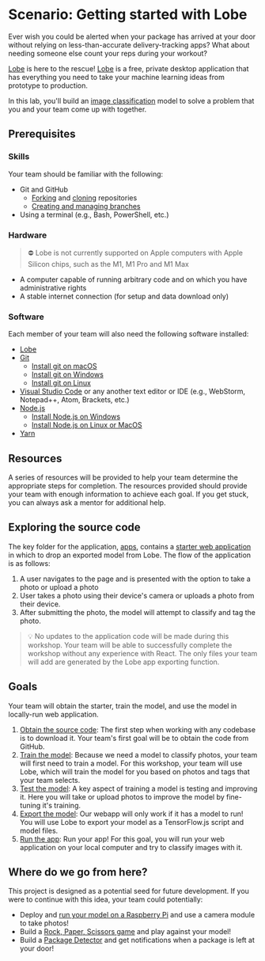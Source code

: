 # Scenario: Getting started with Lobe

Ever wish you could be alerted when your package has arrived at your door without relying on less-than-accurate delivery-tracking apps? What about needing someone else count your reps during your workout? 

[Lobe] is here to the rescue! [Lobe] is a free, private desktop application that has everything you need to take your machine learning ideas from prototype to production. 

In this lab, you'll build an [image classification](https://www.lobe.ai/docs/welcome/welcome#what-is-image-classification) model to solve a problem that you and your team come up with together.

## Prerequisites

### Skills

Your team should be familiar with the following:

- Git and GitHub
  - [Forking](https://docs.github.com/github/getting-started-with-github/quickstart/fork-a-repo) and [cloning](https://docs.github.com/github/creating-cloning-and-archiving-repositories/cloning-a-repository-from-github/cloning-a-repository) repositories
  - [Creating and managing branches](https://docs.github.com/en/desktop/contributing-and-collaborating-using-github-desktop/making-changes-in-a-branch/managing-branches)
- Using a terminal (e.g., Bash, PowerShell, etc.)

### Hardware

> ⛔️ Lobe is not currently supported on Apple computers with Apple Silicon chips, such as the M1, M1 Pro and M1 Max

- A computer capable of running arbitrary code and on which you have administrative rights
- A stable internet connection (for setup and data download only)

### Software

Each member of your team will also need the following software installed:

- [Lobe](https://www.lobe.ai/)
- [Git](https://git-scm.com/downloads)
  - [Install git on macOS](https://git-scm.com/download/mac)
  - [Install git on Windows](https://git-scm.com/download/win)
  - [Install git on Linux](https://git-scm.com/download/linux)
- [Visual Studio Code](https://code.visualstudio.com/) or any another text editor or IDE (e.g., WebStorm, Notepad++, Atom, Brackets, etc.)
- [Node.js](https://nodejs.org/)
  - [Install Node.js on Windows](https://docs.microsoft.com/windows/dev-environment/javascript/nodejs-on-windows)
  - [Install Node.js on Linux or MacOS](https://github.com/nvm-sh/nvm#installing-and-updating)
- [Yarn](https://yarnpkg.com/getting-started/install#per-project-install)

## Resources

A series of resources will be provided to help your team determine the appropriate steps for completion. The resources provided should provide your team with enough information to achieve each goal. If you get stuck, you can always ask a mentor for additional help.

## Exploring the source code

The key folder for the application, [apps](./apps), contains a [starter web application](./apps/web-bootstrap) in which to drop an exported model from Lobe. The flow of the application is as follows:

1. A user navigates to the page and is presented with the option to take a photo or upload a photo
1. User takes a photo using their device's camera or uploads a photo from their device.
1. After submitting the photo, the model will attempt to classify and tag the photo.

> 💡 No updates to the application code will be made during this workshop. Your team will be able to successfully complete the workshop without any experience with React. The only files your team will add are generated by the Lobe app exporting function.

## Goals

Your team will obtain the starter, train the model, and use the model in locally-run web application.

1. [Obtain the source code](./goals/0-obtain-source.md):
   The first step when working with any codebase is to download it. Your team's first goal will be to obtain the code from GitHub.
1. [Train the model](./goals/1-train.md):
   Because we need a model to classify photos, your team will first need to train a model. For this workshop, your team will use Lobe, which will train the model for you based on photos and tags that your team selects.
1. [Test the model](./goals/2-test.md):
   A key aspect of training a model is testing and improving it. Here you will take or upload photos to improve the model by fine-tuning it's training.
1. [Export the model](./goals/3-export.md):
   Our webapp will only work if it has a model to run! You will use Lobe to export your model as a TensorFlow.js script and model files.
1. [Run the app](./goals/4-run.md):
   Run your app! For this goal, you will run your web application on your local computer and try to classify images with it.

## Where do we go from here?

This project is designed as a potential seed for future development. If you were to continue with this idea, your team could potentially:

- Deploy and [run your model on a Raspberry Pi](https://learn.adafruit.com/machine-learning-101-lobe-braincraft) and use a camera module to take photos!
- Build a [Rock, Paper, Scissors game](https://learn.adafruit.com/lobe-rock-paper-scissors) and play against your model!
- Build a [Package Detector](https://learn.adafruit.com/build-an-ml-package-detector) and get notifications when a package is left at your door!

<!-- References -->
[Lobe]: https://www.lobe.ai/

